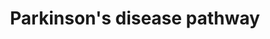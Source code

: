 ---
annotations:
- id: DOID:14330
  parent: central nervous system disease
  type: Disease Ontology
  value: Parkinson's disease
- id: PW:0000014
  parent: disease pathway
  type: Pathway Ontology
  value: neurodegenerative pathway
- id: PW:0000018
  parent: disease pathway
  type: Pathway Ontology
  value: Parkinson's disease pathway
- id: DOID:1289
  parent: central nervous system disease
  type: Disease Ontology
  value: neurodegenerative disease
- id: PW:0000013
  parent: disease pathway
  type: Pathway Ontology
  value: disease pathway
- id: DOID:12217
  parent: disease of mental health
  type: Disease Ontology
  value: Lewy body dementia
authors:
- AlexanderPico
- MaintBot
- Egonw
- Khanspers
- Fehrhart
- Mkutmon
- Eweitz
citedin:
- link: PMC8260770
  title: Untangling the genetic link between type 1 and type 2 diabetes using functional
    genomics (2021)
- link: PMC7329820
  title: Citalopram-induced pathways regulation and tentative treatment-outcome-predicting
    biomarkers in lymphoblastoid cell lines from depression patients (2020)
communities:
- Diseases
- RareDiseases
description: 'Most people with Parkinson''s disease have idiopathic Parkinson''s disease
  (having no specific known cause). A small proportion of cases, however, can be attributed
  to known genetic factors. Mutations in specific genes have been conclusively shown
  to cause PD. These genes code for alpha-synuclein (SNCA), parkin (PRKN), leucine-rich
  repeat kinase 2 (LRRK2 or dardarin), PTEN-induced putative kinase 1 (PINK1), DJ-1
  and ATP13A2.[4][22] In most cases, people with these mutations will develop PD.
  With the exception of LRRK2, however, they account for only a small minority of
  cases of PD.[4] The most extensively studied PD-related genes are SNCA and LRRK2.
  Mutations in genes including SNCA, LRRK2 and glucocerebrosidase (GBA) have been
  found to be risk factors for sporadic PD. The role of the SNCA gene is important
  in PD because the alpha-synuclein protein is the main component of Lewy bodies.[22]
  Missense mutations of the gene (in which a single nucleotide is changed), and duplications
  and triplications of the locus containing it have been found in different groups
  with familial PD. Mutations in LRRK2 are the most common known cause of familial
  and sporadic PD, accounting for approximately 5% of individuals with a family history
  of the disease and 3% of sporadic cases.   Sources: [http://en.wikipedia.org/wiki/Parkinson''s_disease
  wikipedia], [https://www.qiagen.com/geneglobe/pathwayview.aspx?pathwayID=345 Qiagen],
  and [http://www.genome.jp/kegg/pathway/hsa/hsa05012.html KEGG].  Proteins on this
  pathway have targeted assays available via the [https://assays.cancer.gov/available_assays?wp_id=WP2371
  CPTAC Assay Portal]'
last-edited: 2023-04-25
ndex: ab09ab2b-8b64-11eb-9e72-0ac135e8bacf
organisms:
- Homo sapiens
redirect_from:
- /index.php/Pathway:WP2371
- /instance/WP2371
- /instance/WP2371_r126375
revision: r126375
schema-jsonld:
- '@context': https://schema.org/
  '@id': https://wikipathways.github.io/pathways/WP2371.html
  '@type': Dataset
  creator:
    '@type': Organization
    name: WikiPathways
  description: 'Most people with Parkinson''s disease have idiopathic Parkinson''s
    disease (having no specific known cause). A small proportion of cases, however,
    can be attributed to known genetic factors. Mutations in specific genes have been
    conclusively shown to cause PD. These genes code for alpha-synuclein (SNCA), parkin
    (PRKN), leucine-rich repeat kinase 2 (LRRK2 or dardarin), PTEN-induced putative
    kinase 1 (PINK1), DJ-1 and ATP13A2.[4][22] In most cases, people with these mutations
    will develop PD. With the exception of LRRK2, however, they account for only a
    small minority of cases of PD.[4] The most extensively studied PD-related genes
    are SNCA and LRRK2. Mutations in genes including SNCA, LRRK2 and glucocerebrosidase
    (GBA) have been found to be risk factors for sporadic PD. The role of the SNCA
    gene is important in PD because the alpha-synuclein protein is the main component
    of Lewy bodies.[22] Missense mutations of the gene (in which a single nucleotide
    is changed), and duplications and triplications of the locus containing it have
    been found in different groups with familial PD. Mutations in LRRK2 are the most
    common known cause of familial and sporadic PD, accounting for approximately 5%
    of individuals with a family history of the disease and 3% of sporadic cases.   Sources:
    [http://en.wikipedia.org/wiki/Parkinson''s_disease wikipedia], [https://www.qiagen.com/geneglobe/pathwayview.aspx?pathwayID=345
    Qiagen], and [http://www.genome.jp/kegg/pathway/hsa/hsa05012.html KEGG].  Proteins
    on this pathway have targeted assays available via the [https://assays.cancer.gov/available_assays?wp_id=WP2371
    CPTAC Assay Portal]'
  keywords:
  - APAF1
  - ATXN2
  - CASP2
  - CASP3
  - CASP6
  - CASP7
  - CASP9
  - CCNE1
  - CCNE2
  - CYCS
  - DAT
  - DDC
  - DJ1
  - Dopamine
  - EPRS
  - GPR37
  - HTRA2
  - L-DOPA
  - L-Tyrosine
  - LRRK2
  - MAPK11
  - MAPK12
  - MAPK13
  - MAPK14
  - PINK1
  - Parkin
  - ROS
  - SEPTIN5
  - SNCA
  - SNCAIP
  - SYT11
  - TH
  - UBA1
  - UBA7
  - UBB
  - UBE2G1
  - UBE2G2
  - UBE2J1
  - UBE2J2
  - UBE2L3
  - UBE2L6
  - UCHL1
  license: CC0
  name: Parkinson's disease pathway
seo: CreativeWork
title: Parkinson's disease pathway
wpid: WP2371
---